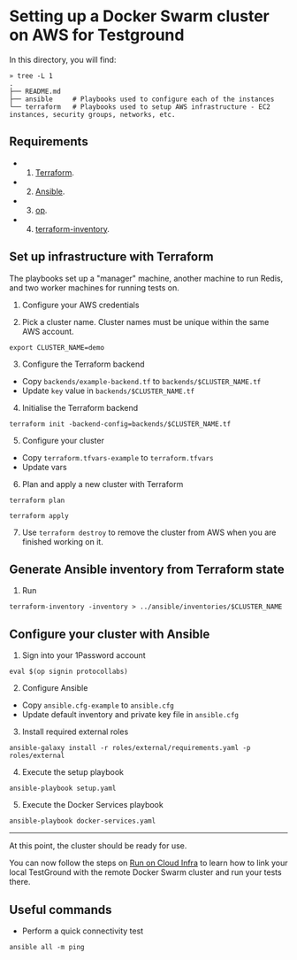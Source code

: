 # Setting up a Docker Swarm cluster on AWS for Testground

In this directory, you will find:

```
» tree -L 1
.
├── README.md
├── ansible     # Playbooks used to configure each of the instances
└── terraform   # Playbooks used to setup AWS infrastructure - EC2 instances, security groups, networks, etc.
```

## Requirements

- 1. [Terraform](https://www.terraform.io/).
- 2. [Ansible](https://www.ansible.com/).
- 3. [op](https://support.1password.com/command-line-getting-started/).
- 4. [terraform-inventory](https://github.com/adammck/terraform-inventory).

## Set up infrastructure with Terraform

The playbooks set up a "manager" machine, another machine to run Redis, and two worker machines for running tests on.

1. Configure your AWS credentials

2. Pick a cluster name. Cluster names must be unique within the same AWS account.

```
export CLUSTER_NAME=demo
```

3. Configure the Terraform backend

- Copy `backends/example-backend.tf` to `backends/$CLUSTER_NAME.tf`
- Update `key` value in `backends/$CLUSTER_NAME.tf`

4. Initialise the Terraform backend

```
terraform init -backend-config=backends/$CLUSTER_NAME.tf
```

5. Configure your cluster

- Copy `terraform.tfvars-example` to `terraform.tfvars`
- Update vars

6. Plan and apply a new cluster with Terraform

```
terraform plan
```

```
terraform apply
```

7. Use `terraform destroy` to remove the cluster from AWS when you are finished working on it.

## Generate Ansible inventory from Terraform state

1. Run

```
terraform-inventory -inventory > ../ansible/inventories/$CLUSTER_NAME
```

## Configure your cluster with Ansible

1. Sign into your 1Password account

```
eval $(op signin protocollabs)
```

2. Configure Ansible

- Copy `ansible.cfg-example` to `ansible.cfg`
- Update default inventory and private key file in `ansible.cfg`

3. Install required external roles

```
ansible-galaxy install -r roles/external/requirements.yaml -p roles/external
```

4. Execute the setup playbook

```
ansible-playbook setup.yaml
```

5. Execute the Docker Services playbook

```
ansible-playbook docker-services.yaml
```

---

At this point, the cluster should be ready for use.

You can now follow the steps on [Run on Cloud Infra](../README.md#running-a-test-plan-on-the-testground-cloud-infrastructure) to learn how to link your local TestGround with the remote Docker Swarm cluster and run your tests there.

## Useful commands

- Perform a quick connectivity test

```
ansible all -m ping
```
